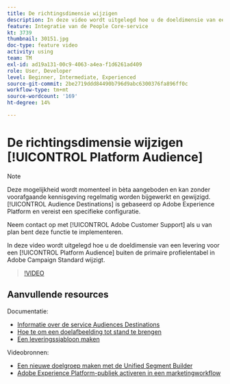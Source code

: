 ```yaml
---
title: De richtingsdimensie wijzigen
description: In deze video wordt uitgelegd hoe u de doeldimensie van een levering voor een Platform Publiek buiten de hoofdprofielentabel in Adobe Campaign Standard wijzigt.
feature: Integratie van de People Core-service
kt: 3739
thumbnail: 30151.jpg
doc-type: feature video
activity: using
team: TM
exl-id: ad19a131-00c9-4063-a4ea-f1d6261ad409
role: User, Developer
level: Beginner, Intermediate, Experienced
source-git-commit: 2be2719ddd84490b796d9abc6300376fa896ff0c
workflow-type: tm+mt
source-wordcount: '169'
ht-degree: 14%

---
```


# De richtingsdimensie wijzigen [!UICONTROL Platform Audience]

>[!NOTE]
>
>Deze mogelijkheid wordt momenteel in bèta aangeboden en kan zonder voorafgaande kennisgeving regelmatig worden bijgewerkt en gewijzigd. [!UICONTROL Audience Destinations] is gebaseerd op Adobe Experience Platform en vereist een specifieke configuratie.
>
>Neem contact op met [!UICONTROL Adobe Customer Support] als u van plan bent deze functie te implementeren.

In deze video wordt uitgelegd hoe u de doeldimensie van een levering voor een [!UICONTROL Platform Audience] buiten de primaire profielentabel in Adobe Campaign Standard wijzigt.

>[!VIDEO](https://video.tv.adobe.com/v/30151?quality=12)

## Aanvullende resources

Documentatie:

* [Informatie over de service Audiences Destinations](https://docs.adobe.com/content/help/en/campaign-standard/using/profiles-and-audiences/working-with-adobe-experience-platform/aep-about-audience-destinations-service.html)
* [Hoe te om een doelafbeelding tot stand te brengen](https://docs.adobe.com/content/help/en/campaign-standard/using/administrating/application-settings/target-mappings-in-campaign.html)
* [Een leveringssjabloon maken](https://docs.adobe.com/content/help/en/campaign-standard/using/getting-started/marketing-plans/marketing-activity-templates.html)

Videobronnen:

* [Een nieuwe doelgroep maken met de Unified Segment Builder](/help/profiles-and-audiences/audience-destinations/creating-audiences-using-segment-builder.md)
* [Adobe Experience Platform-publiek activeren in een marketingworkflow](/help/profiles-and-audiences/audience-destinations/activating-aep-audiences.md)
